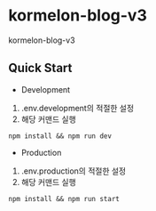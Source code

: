 # kormelon-blog-v3

kormelon-blog-v3

## Quick Start

- Development

1. .env.development의 적절한 설정
2. 해당 커맨드 실행

```shell
npm install && npm run dev
```

- Production

1. .env.production의 적절한 설정
2. 해당 커맨드 실행

```shell
npm install && npm run start
```
